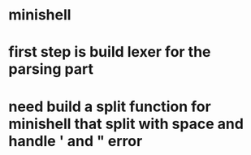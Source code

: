 # minishell

# first step is build lexer for the parsing part
# need build a split function for minishell that split with space and handle ' and " error